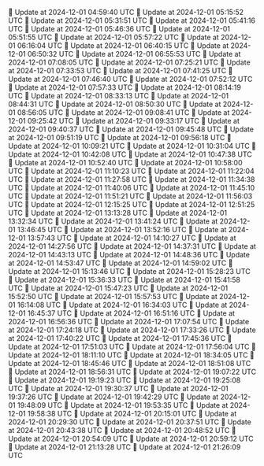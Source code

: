 🔄 Update at 2024-12-01 04:59:40 UTC
🔄 Update at 2024-12-01 05:15:52 UTC
🔄 Update at 2024-12-01 05:31:51 UTC
🔄 Update at 2024-12-01 05:41:16 UTC
🔄 Update at 2024-12-01 05:46:36 UTC
🔄 Update at 2024-12-01 05:51:55 UTC
🔄 Update at 2024-12-01 05:57:22 UTC
🔄 Update at 2024-12-01 06:16:04 UTC
🔄 Update at 2024-12-01 06:40:15 UTC
🔄 Update at 2024-12-01 06:50:32 UTC
🔄 Update at 2024-12-01 06:55:53 UTC
🔄 Update at 2024-12-01 07:08:05 UTC
🔄 Update at 2024-12-01 07:25:21 UTC
🔄 Update at 2024-12-01 07:33:53 UTC
🔄 Update at 2024-12-01 07:41:25 UTC
🔄 Update at 2024-12-01 07:46:40 UTC
🔄 Update at 2024-12-01 07:52:12 UTC
🔄 Update at 2024-12-01 07:57:33 UTC
🔄 Update at 2024-12-01 08:14:19 UTC
🔄 Update at 2024-12-01 08:33:13 UTC
🔄 Update at 2024-12-01 08:44:31 UTC
🔄 Update at 2024-12-01 08:50:30 UTC
🔄 Update at 2024-12-01 08:56:05 UTC
🔄 Update at 2024-12-01 09:08:41 UTC
🔄 Update at 2024-12-01 09:25:42 UTC
🔄 Update at 2024-12-01 09:33:17 UTC
🔄 Update at 2024-12-01 09:40:37 UTC
🔄 Update at 2024-12-01 09:45:48 UTC
🔄 Update at 2024-12-01 09:51:19 UTC
🔄 Update at 2024-12-01 09:56:18 UTC
🔄 Update at 2024-12-01 10:09:21 UTC
🔄 Update at 2024-12-01 10:31:04 UTC
🔄 Update at 2024-12-01 10:42:08 UTC
🔄 Update at 2024-12-01 10:47:38 UTC
🔄 Update at 2024-12-01 10:52:40 UTC
🔄 Update at 2024-12-01 10:58:00 UTC
🔄 Update at 2024-12-01 11:10:23 UTC
🔄 Update at 2024-12-01 11:22:04 UTC
🔄 Update at 2024-12-01 11:27:58 UTC
🔄 Update at 2024-12-01 11:34:38 UTC
🔄 Update at 2024-12-01 11:40:06 UTC
🔄 Update at 2024-12-01 11:45:10 UTC
🔄 Update at 2024-12-01 11:51:21 UTC
🔄 Update at 2024-12-01 11:56:03 UTC
🔄 Update at 2024-12-01 12:15:25 UTC
🔄 Update at 2024-12-01 12:51:25 UTC
🔄 Update at 2024-12-01 13:13:28 UTC
🔄 Update at 2024-12-01 13:32:34 UTC
🔄 Update at 2024-12-01 13:41:24 UTC
🔄 Update at 2024-12-01 13:46:45 UTC
🔄 Update at 2024-12-01 13:52:16 UTC
🔄 Update at 2024-12-01 13:57:43 UTC
🔄 Update at 2024-12-01 14:10:27 UTC
🔄 Update at 2024-12-01 14:27:56 UTC
🔄 Update at 2024-12-01 14:37:31 UTC
🔄 Update at 2024-12-01 14:43:13 UTC
🔄 Update at 2024-12-01 14:48:36 UTC
🔄 Update at 2024-12-01 14:53:47 UTC
🔄 Update at 2024-12-01 14:59:02 UTC
🔄 Update at 2024-12-01 15:13:46 UTC
🔄 Update at 2024-12-01 15:28:23 UTC
🔄 Update at 2024-12-01 15:36:33 UTC
🔄 Update at 2024-12-01 15:41:58 UTC
🔄 Update at 2024-12-01 15:47:23 UTC
🔄 Update at 2024-12-01 15:52:50 UTC
🔄 Update at 2024-12-01 15:57:53 UTC
🔄 Update at 2024-12-01 16:14:08 UTC
🔄 Update at 2024-12-01 16:34:03 UTC
🔄 Update at 2024-12-01 16:45:37 UTC
🔄 Update at 2024-12-01 16:51:16 UTC
🔄 Update at 2024-12-01 16:56:36 UTC
🔄 Update at 2024-12-01 17:07:54 UTC
🔄 Update at 2024-12-01 17:24:18 UTC
🔄 Update at 2024-12-01 17:33:26 UTC
🔄 Update at 2024-12-01 17:40:22 UTC
🔄 Update at 2024-12-01 17:45:36 UTC
🔄 Update at 2024-12-01 17:51:03 UTC
🔄 Update at 2024-12-01 17:56:04 UTC
🔄 Update at 2024-12-01 18:11:10 UTC
🔄 Update at 2024-12-01 18:34:05 UTC
🔄 Update at 2024-12-01 18:45:46 UTC
🔄 Update at 2024-12-01 18:51:08 UTC
🔄 Update at 2024-12-01 18:56:31 UTC
🔄 Update at 2024-12-01 19:07:22 UTC
🔄 Update at 2024-12-01 19:19:23 UTC
🔄 Update at 2024-12-01 19:25:08 UTC
🔄 Update at 2024-12-01 19:30:37 UTC
🔄 Update at 2024-12-01 19:37:26 UTC
🔄 Update at 2024-12-01 19:42:29 UTC
🔄 Update at 2024-12-01 19:48:09 UTC
🔄 Update at 2024-12-01 19:53:35 UTC
🔄 Update at 2024-12-01 19:58:38 UTC
🔄 Update at 2024-12-01 20:15:01 UTC
🔄 Update at 2024-12-01 20:29:30 UTC
🔄 Update at 2024-12-01 20:37:51 UTC
🔄 Update at 2024-12-01 20:43:38 UTC
🔄 Update at 2024-12-01 20:48:52 UTC
🔄 Update at 2024-12-01 20:54:09 UTC
🔄 Update at 2024-12-01 20:59:12 UTC
🔄 Update at 2024-12-01 21:13:28 UTC
🔄 Update at 2024-12-01 21:26:09 UTC
